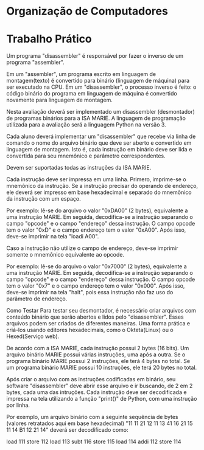 # Organização de Computadores






# Trabalho Prático

Um programa "disassembler" é responsável por fazer o inverso de um programa "assembler".

Em um "assembler", um programa escrito em linguagem de montagem(texto) é convertido para binário (linguagem de máquina) para ser executado na CPU. Em um "disassembler", o processo inverso é feito: o código binário do programa em linguagem de máquina é convertido novamente para linguagem de montagem.

Nesta avaliação deverá ser implementado um disassembler (desmontador) de programas binários para a ISA MARIE. A linguagem de programação utilizada para a avaliação será a linguagem Python na versão 3.

Cada aluno deverá implementar um "disassembler" que recebe via linha de comando o nome do arquivo binário que deve ser aberto e convertido em linguagem de montagem. Isto é, cada instrução em binário deve ser lida e convertida para seu mnemônico e parâmetro correspondentes.

Devem ser suportadas todas as instruções da ISA MARIE.

Cada instrução deve ser impressa em uma linha. Primero, imprime-se o mnemônico da instrução. Se a instrução precisar do operando de endereço, ele deverá ser impresso em base hexadecimal e separado do mnemônico da instrução com um espaço.

Por exemplo: lê-se do arquivo o valor "0xDA00" (2 bytes), equivalente a uma instrução MARIE. Em seguida, decodifica-se a instrução separando o campo "opcode" e o campo "endereço" dessa instrução. O campo opcode tem o valor "0xD" e o campo endereço tem o valor "0xA00". Após isso, deve-se imprimir na tela "loadi A00".

Caso a instrução não utilize o campo de endereço, deve-se imprimir somente o mnemônico equivalente ao opcode.

Por exemplo: lê-se do arquivo o valor "0x7000" (2 bytes), equivalente a uma instrução MARIE. Em seguida, decodifica-se a instrução separando o campo "opcode" e o campo "endereço" dessa instrução. O campo opcode tem o valor "0x7" e o campo endereço tem o valor "0x000". Após isso, deve-se imprimir na tela "halt", pois essa instrução não faz uso do parâmetro de endereço.

Como Testar
Para testar seu desmontador, é necessário criar arquivos com conteúdo binário que serão abertos e lidos pelo "disassembler". Esses arquivos podem ser criados de diferentes maneiras. Uma forma prática e criá-los usando editores hexadecimais, como o Okteta(Linux) ou o Hexed(Serviço web).

De acordo com a ISA MARIE, cada instrução possui 2 bytes (16 bits). Um arquivo binário MARIE possui várias instruções, uma após a outra. Se o programa binário MARIE possui 2 instruções, ele terá 4 bytes no total. Se um programa binário MARIE possui 10 instruções, ele terá 20 bytes no total.

Após criar o arquivo com as instruções codificadas em binário, seu software "disassembler" deve abrir esse arquivo e ir buscando, de 2 em 2 bytes, cada uma das intruções. Cada instrução deve ser decodificada e impressa na tela utilizando a função "print()" de Python, com uma instrução por linha.

Por exemplo, um arquivo binário com a seguinte sequência de bytes (valores retratados aqui em base hexadecimal) "11 11 21 12 11 13 41 16 21 15 11 14 B1 12 21 14" deverá ser decodificado como:

load 111
store 112
load 113
subt 116
store 115
load 114
addi 112
store 114